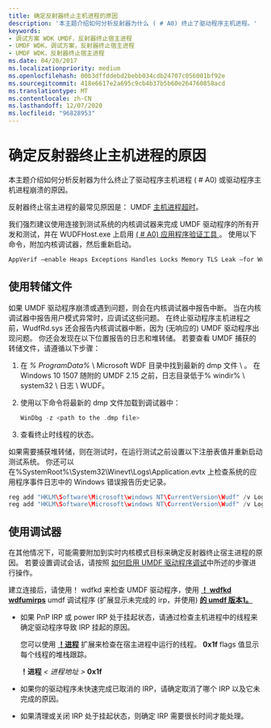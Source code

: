 ```yaml
---
title: 确定反射器终止主机进程的原因
description: '本主题介绍如何分析反射器为什么 ( # A0) 终止了驱动程序主机进程。'
keywords:
- 调试方案 WDK UMDF，反射器终止宿主进程
- UMDF WDK，调试方案，反射器终止宿主进程
- UMDF WDK，反射器终止宿主进程
ms.date: 04/20/2017
ms.localizationpriority: medium
ms.openlocfilehash: 00b3dffddebd2bebb034cdb24707c056001bf92e
ms.sourcegitcommit: 418e6617e2a695c9cb4b37b5b60e264760858acd
ms.translationtype: MT
ms.contentlocale: zh-CN
ms.lasthandoff: 12/07/2020
ms.locfileid: "96828953"
---
```

# <a name="determining-why-the-reflector-terminated-the-host-process"></a>确定反射器终止主机进程的原因


本主题介绍如何分析反射器为什么终止了驱动程序主机进程 ( # A0) 或驱动程序主机进程崩溃的原因。

反射器终止宿主进程的最常见原因是： UMDF [主机进程超时](how-umdf-enforces-time-outs.md)。

我们强烈建议使用连接到测试系统的内核调试器来完成 UMDF 驱动程序的所有开发和测试，并在 WUDFHost.exe 上启用 [ ( # A0) 应用程序验证工具 ](../debugger/debugger-download-tools.md) 。 使用以下命令，附加内核调试器，然后重新启动。

```cpp
AppVerif –enable Heaps Exceptions Handles Locks Memory TLS Leak –for WudfHost.exe
```

## <a name="using-dump-files"></a>使用转储文件


如果 UMDF 驱动程序崩溃或遇到问题，则会在内核调试器中报告中断。 当在内核调试器中报告用户模式异常时，应调试这些问题。 在终止驱动程序主机进程之前，WudfRd.sys 还会报告内核调试器中断，因为 (无响应的) UMDF 驱动程序出现问题。 你还会发现在以下位置报告的日志和堆转储。 若要查看 UMDF 捕获的转储文件，请遵循以下步骤：

1.  在 *% ProgramData%* \\ Microsoft WDF 目录中找到最新的 dmp 文件 \\ 。
    在 Windows 10 1507 随附的 UMDF 2.15 之前，日志目录低于% windir% \\ system32 \\ 日志 \\ WUDF。

2.  使用以下命令将最新的 dmp 文件加载到调试器中：
    ```cpp
    WinDbg -z <path to the .dmp file>
    ```

3.  查看终止时线程的状态。

如果需要捕获堆转储，则在测试时，在运行测试之前设置以下注册表值并重新启动测试系统。 你还可以在%SystemRoot%\System32\Winevt\Logs\Application.evtx 上检查系统的应用程序事件日志中的 Windows 错误报告历史记录。 

```cpp
reg add "HKLM\Software\Microsoft\windows NT\CurrentVersion\Wudf" /v LogMinidumpType /t REG_DWORD /d 0x1122
reg add "HKLM\Software\Microsoft\windows NT\CurrentVersion\Wudf" /v LogEnable /t REG_DWORD /d 1 
```

## <a name="using-the-debugger"></a>使用调试器

在其他情况下，可能需要附加到实时内核模式目标来确定反射器终止宿主进程的原因。 若要设置调试会话，请按照 [如何启用 UMDF 驱动程序调试](enabling-a-debugger.md#kd)中所述的步骤进行操作。

建立连接后，请使用！ wdfkd 来检查 UMDF 驱动程序，使用 [**！ wdfkd wdfumirps**](../debugger/-wdfkd-wdfumirps.md) umdf 调试程序 (扩展显示未完成的 irp，并使用) [**的 umdf 版本1。**](../debugger/-wudfext-umirps.md)

-   如果 PnP IRP 或 power IRP 处于挂起状态，请通过检查主机进程中的线程来确定驱动程序导致 IRP 挂起的原因。

    您可以使用 [**！进程**](../debugger/-process.md) 扩展来检查在宿主进程中运行的线程。 **0x1f** flags 值显示每个线程的堆栈跟踪。

    **！进程** *&lt; 进程地址 &gt;* **0x1f**

-   如果你的驱动程序未快速完成已取消的 IRP，请确定取消了哪个 IRP 以及它未完成的原因。
-   如果清理或关闭 IRP 处于挂起状态，则确定 IRP 需要很长时间才能处理。

 

